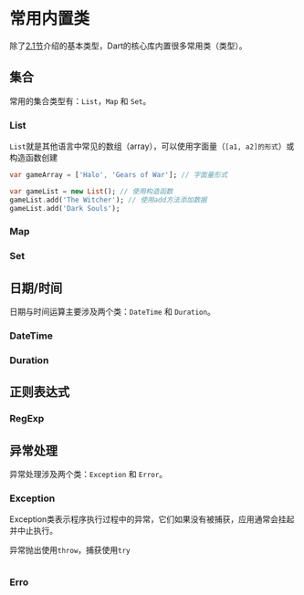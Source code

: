 # 常用内置类

除了[2.1节](/language/basics.md)介绍的基本类型，Dart的核心库内置很多常用类（类型）。

## 集合

常用的集合类型有：`List`，`Map` 和 `Set`。

### List

`List`就是其他语言中常见的数组（array），可以使用字面量（`[a1, a2]的形式`）或构造函数创建

```dart
var gameArray = ['Halo', 'Gears of War']; // 字面量形式

var gameList = new List(); // 使用构造函数
gameList.add('The Witcher'); // 使用add方法添加数据
gameList.add('Dark Souls');
```

### Map

### Set

## 日期/时间

日期与时间运算主要涉及两个类：`DateTime` 和 `Duration`。

### DateTime

### Duration

## 正则表达式

### RegExp



## 异常处理

异常处理涉及两个类：`Exception` 和 `Error`。

### Exception

Exception类表示程序执行过程中的异常，它们如果没有被捕获，应用通常会挂起并中止执行。

异常抛出使用`throw`，捕获使用`try`

```

```

### Erro



